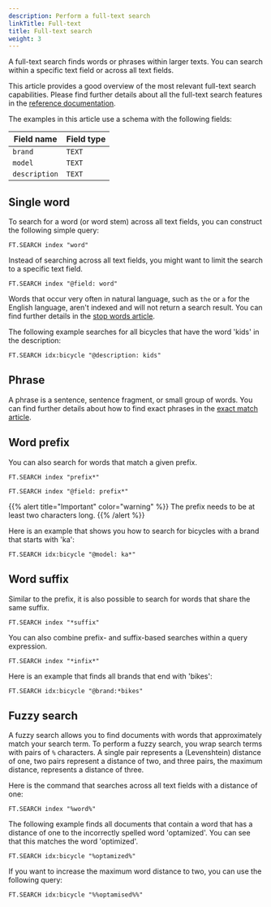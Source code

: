 ```yaml
---
description: Perform a full-text search
linkTitle: Full-text
title: Full-text search
weight: 3
---
```


A full-text search finds words or phrases within larger texts. You can search within a specific text field or across all text fields. 

This article provides a good overview of the most relevant full-text search capabilities. Please find further details about all the full-text search features in the [reference documentation](/docs/interact/search-and-query/advanced-concepts/).

The examples in this article use a schema with the following fields:

| Field name | Field type |
| ---------- | ---------- |
| `brand`      | `TEXT`       |
| `model`      | `TEXT`       |
| `description`| `TEXT`       |


## Single word

To search for a word (or word stem) across all text fields, you can construct the following simple query:

```
FT.SEARCH index "word"
```

Instead of searching across all text fields, you might want to limit the search to a specific text field.

```
FT.SEARCH index "@field: word"
```

Words that occur very often in natural language, such as `the` or `a` for the English language, aren't indexed and will not return a search result. You can find further details in the [stop words article](/docs/interact/search-and-query/advanced-concepts/stopwords).

The following example searches for all bicycles that have the word 'kids' in the description:

```
FT.SEARCH idx:bicycle "@description: kids"
```

## Phrase

A phrase is a sentence, sentence fragment, or small group of words. You can find further details about how to find exact phrases in the [exact match article](/docs/interact/search-and-query/query/exact-match).


## Word prefix

You can also search for words that match a given prefix.

```
FT.SEARCH index "prefix*"
```

```
FT.SEARCH index "@field: prefix*"
```

{{% alert title="Important" color="warning" %}}
The prefix needs to be at least two characters long.
{{% /alert  %}}

Here is an example that shows you how to search for bicycles with a brand that starts with 'ka':

```
FT.SEARCH idx:bicycle "@model: ka*"
```

## Word suffix

Similar to the prefix, it is also possible to search for words that share the same suffix.

```
FT.SEARCH index "*suffix"
```

You can also combine prefix- and suffix-based searches within a query expression.

```
FT.SEARCH index "*infix*"
```

Here is an example that finds all brands that end with 'bikes':

```
FT.SEARCH idx:bicycle "@brand:*bikes"
```

## Fuzzy search

A fuzzy search allows you to find documents with words that approximately match your search term. To perform a fuzzy search, you wrap search terms with pairs of `%` characters. A single pair represents a (Levenshtein) distance of one, two pairs represent a distance of two, and three pairs, the maximum distance, represents a distance of three.

Here is the command that searches across all text fields with a distance of one:

```
FT.SEARCH index "%word%"
```

The following example finds all documents that contain a word that has a distance of one to the incorrectly spelled word 'optamized'. You can see that this matches the word 'optimized'.

```
FT.SEARCH idx:bicycle "%optamized%"
```

If you want to increase the maximum word distance to two, you can use the following query:

```
FT.SEARCH idx:bicycle "%%optamised%%"
```